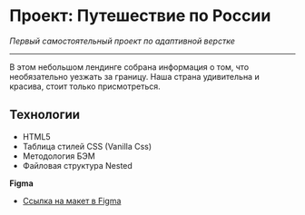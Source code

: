 # Проект: Путешествие по России
_Первый самостоятельный проект по адаптивной верстке_
___
В этом небольшом лендинге собрана информация о том, что необязательно уезжать за границу.
Наша страна удивительна и красива, стоит только присмотреться.

## Технологии

- HTML5
- Таблица стилей CSS (Vanilla Css)
- Методология БЭМ
- Файловая структура Nested

**Figma**
* [Ссылка на макет в Figma](https://www.figma.com/file/5S2WSbEFL6awjVWJ0NWL8Q/Sprint-3_-Russia-_-desktop-mobile?node-id=28503%3A0)
